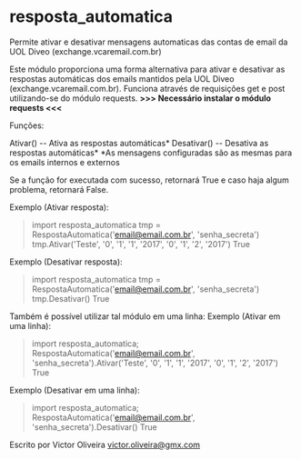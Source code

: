 # resposta_automatica
Permite ativar e desativar mensagens automaticas das contas de email da UOL Diveo (exchange.vcaremail.com.br)

Este módulo proporciona uma forma alternativa para ativar e desativar as respostas automáticas dos emails mantidos pela UOL Diveo (exchange.vcaremail.com.br).
Funciona através de requisições get e post utilizando-se do módulo requests.
**>>> Necessário instalar o módulo requests <<<**

Funções:

Ativar() -- Ativa as respostas automáticas*
Desativar() -- Desativa as respostas automáticas*
*As mensagens configuradas são as mesmas para os emails internos e externos

Se a função for executada com sucesso, retornará True e caso haja algum problema, retornará False.

Exemplo (Ativar resposta):
> import resposta_automatica
> tmp = RespostaAutomatica('email@email.com.br', 'senha_secreta')
> tmp.Ativar('Teste', '0', '1', '1', '2017', '0', '1', '2', '2017')
> True

Exemplo (Desativar resposta):
> import resposta_automatica
> tmp = RespostaAutomatica('email@email.com.br', 'senha_secreta')
> tmp.Desativar()
> True

Também é possível utilizar tal módulo em uma linha:
Exemplo (Ativar em uma linha):
> import resposta_automatica; RespostaAutomatica('email@email.com.br', 'senha_secreta').Ativar('Teste', '0', '1', '1', '2017', '0', '1', '2', '2017')
> True

Exemplo (Desativar em uma linha):
> import resposta_automatica; RespostaAutomatica('email@email.com.br', 'senha_secreta').Desativar()
> True

Escrito por Victor Oliveira
victor.oliveira@gmx.com
